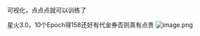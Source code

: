 可视化，点点点就可以训练了

星火3.0，10个Epoch得158还好有代金券否则真有点贵
![image.png](https://kashiwa-pic.oss-cn-beijing.aliyuncs.com/20240328203549.png)